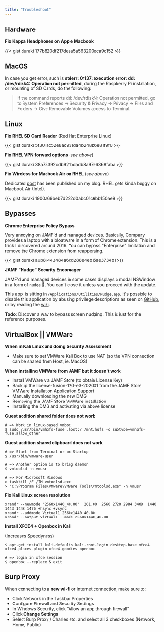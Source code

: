 ```yaml
---
title: "Troubleshoot"
---
```


## Hardware

**Fix Kappa Headphones on Apple Macbook**

{{< gist duraki 177b820df217deaa5a563200eca9c152 >}}

## MacOS

In case you get error, such is **stderr: 0:137: execution error: dd: /dev/rdisk4: Operation not permitted**, during the Raspberry Pi installation, or mounting of SD Cards, do the following:

> If the command reports dd: /dev/rdiskN: Operation not permitted, go to System Preferences -> Security & Privacy -> Privacy -> Files and Folders -> Give Removable Volumes access to Terminal.

## Linux

**Fix RHEL SD Card Reader** (Red Hat Enterprise Linux)

{{< gist duraki 5f301ac52e8ac951da4b248b6e81f9f0 >}}

**Fix RHEL VPN forward options** (*see above*)

{{< gist duraki 38a73392cdb921bdadb8a97e6368faba >}}

**Fix Wireless for Macbook Air on RHEL** (*see above*)

Dedicated [post](https://duraki.github.io/posts/o/20171112-redhat-on-mba-15.html) has been published on my blog. RHEL gets kinda buggy on Macbook Air (Intel).

{{< gist duraki 1900a69beb7d222d0abc01c6bb150ae9 >}}

## Bypasses

**Chrome Enterprise Policy Bypass**

Very annoying on JAMF'd and managed devices. Basically, Company provides a laptop with a bloatware in a form of Chrome extension. This is a trick I discovered around 2016. You can bypass "Enterprise" limitation and remove the Chrome extension from reapperaing.

{{< gist duraki a0b81443484a6cd288e4eb15ae3734b1 >}}

**JAMF "Nudge" Security Encoruager**

JAMF'd and managed devices in some cases displays a modal NSWindow in a form of `nudge` 🤯. You can't close it unless you proceed with the update.

This app. is sitting in `/Applications/Utilities/Nudge.app`. It's possible to disable this application by abusing privilege descriptions as seen on [GitHub](https://github.com/macadmins/nudge), or by reading the [wiki](https://github.com/macadmins/nudge/wiki).

**Todo**: Discover a way to bypass screen nudging. This is just for the reference purposes.

## VirtualBox || VMWare

**When in Kali Linux and doing Security Assessment**

* Make sure to set VMWare Kali Box to use NAT (so the VPN connection can be shared from Host, ie. MacOS)

**When installing VMWare from JAMF but it doesn't work**

- Install VMWare via JAMF Store (to obtain License Key)
- Backup the license-fusion-120-e3-202001 from the JAMF Store VMWare Installation Application Support
- Manually downloading the new DMG
- Removing the JAMF Store VMWare installation
- Installing the DMG and activating via above license

**Guest addition shared folder does not work**

```
# => Work in linux-based vmbox
$ sudo /usr/bin/vmhgfs-fuse .host:/ /mnt/hgfs -o subtype=vmhgfs-fuse,allow_other
```

**Guest addition shared clipboard does not work**

```
# => Start from Terminal or on Startup
$ /usr/bin/vmware-user

# => Another option is to bring daemon
$ vmtoolsd -n vmusr

# => For Microsoft Windows
> taskkill /F /IM vmtoolsd.exe
> "C:\Program Files\VMware\VMware Tools\vmtoolsd.exe" -n vmusr
```

**Fix Kali Linux screen resolution**

```
xrandr --newmode "2560x1440_40.00"  201.00  2560 2720 2984 3408  1440 1443 1448 1476 +hsync +vsync
xrandr --addmode Virtual1 2560x1440_40.00
xrandr --output Virtual1 --mode 2560x1440_40.00
```

**Install XFCE4 + Openbox in Kali**

(Increases Speedyness)

```
$ apt-get install kali-defaults kali-root-login desktop-base xfce4 xfce4-places-plugin xfce4-goodies openbox

# => login in xfce session
$ openbox --replace & exit
```

## Burp Proxy

When connecting to a **new wi-fi** or internet connection, make sure to:

* Click Network in the Taskbar Properties
* Configure Firewall and Security Settings
* In Windows Security, click "Allow an app through firewall"
* Click **Change Settings**
* Select Burp Proxy / Charles etc. and select all 3 checkboxes (Network, Home, Public)
